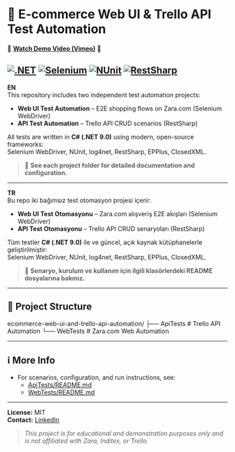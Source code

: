 # 🛒 E-commerce Web UI & Trello API Test Automation

🚀 [**Watch Demo Video (Vimeo)**](https://vimeo.com/manage/videos/1099626336) 🚀

[![.NET](https://img.shields.io/badge/.NET-9.0-blue?logo=dotnet)](https://dotnet.microsoft.com/)
[![Selenium](https://img.shields.io/badge/Selenium-WebDriver-green?logo=selenium)](https://www.selenium.dev/)
[![NUnit](https://img.shields.io/badge/NUnit-Testing-red?logo=nunit)](https://nunit.org/)
[![RestSharp](https://img.shields.io/badge/RestSharp-API--Testing-orange?logo=restsharp)](https://restsharp.dev/)
---

**EN**  
This repository includes two independent test automation projects:
- **Web UI Test Automation** – E2E shopping flows on Zara.com (Selenium WebDriver)
- **API Test Automation** – Trello API CRUD scenarios (RestSharp)

All tests are written in **C# (.NET 9.0)** using modern, open-source frameworks:  
Selenium WebDriver, NUnit, log4net, RestSharp, EPPlus, ClosedXML.

> 📂 **See each project folder for detailed documentation and configuration.**

---

**TR**  
Bu repo iki bağımsız test otomasyon projesi içerir:
- **Web UI Test Otomasyonu** – Zara.com alışveriş E2E akışları (Selenium WebDriver)
- **API Test Otomasyonu** – Trello API CRUD senaryoları (RestSharp)

Tüm testler **C# (.NET 9.0)** ile ve güncel, açık kaynak kütüphanelerle geliştirilmiştir:  
Selenium WebDriver, NUnit, log4net, RestSharp, EPPlus, ClosedXML.

> 📂 **Senaryo, kurulum ve kullanım için ilgili klasörlerdeki README dosyalarına bakınız.**

---

## 📂 Project Structure

ecommerce-web-ui-and-trello-api-automation/
├── ApiTests      # Trello API Automation
└── WebTests      # Zara.com Web Automation

---


## ℹ️ More Info

- For scenarios, configuration, and run instructions, see:
  - [ApiTests/README.md](./ApiTests/README.md)
  - [WebTests/README.md](./WebTests/README.md)

---

**License:** MIT  
**Contact:** [LinkedIn](https://www.linkedin.com/in/husnuyeyasar/)

> _This project is for educational and demonstration purposes only and is not affiliated with Zara, Inditex, or Trello._
